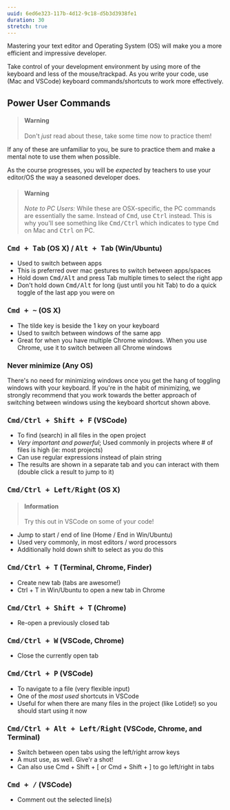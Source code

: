 ```yaml
---
uuid: 6ed6e323-117b-4d12-9c18-d5b3d3938fe1
duration: 30
stretch: true
---
```


Mastering your text editor and Operating System (OS) will make you a more efficient and impressive developer.

Take control of your development environment by using more of the keyboard and less of the mouse/trackpad. As you write your code, use (Mac and VSCode) keyboard commands/shortcuts to work more effectively.

## Power User Commands

> #### Warning
> Don't _just_ read about these, take some time now to practice them! 

If any of these are unfamiliar to you, be sure to practice them and make a mental note to use them when possible.

As the course progresses, you will be _expected_ by teachers to use your editor/OS the way a seasoned developer does.

> #### Warning
> _Note to PC Users:_ While these are OSX-specific, the PC commands are essentially the same. Instead of <kbd>Cmd</kbd>, use <kbd>Ctrl</kbd> instead. This is why you'll see something like <kbd>Cmd/Ctrl</kbd> which indicates to type <kbd>Cmd</kbd> on Mac and <kbd>Ctrl</kbd> on PC.

### <kbd>Cmd + Tab</kbd> (OS X) / <kbd>Alt + Tab</kbd> (Win/Ubuntu)

* Used to switch between apps
* This is preferred over mac gestures to switch between apps/spaces
* Hold down <kbd>Cmd/Alt</kbd> and press Tab multiple times to select the right app
* Don't hold down <kbd>Cmd/Alt</kbd> for long (just until you hit Tab) to do a quick toggle of the last app you were on

### <kbd>Cmd + ~</kbd> (OS X)

* The tilde key is beside the 1 key on your keyboard
* Used to switch between windows of the same app
* Great for when you have multiple Chrome windows. When you use Chrome, use it to switch between all Chrome windows

### Never minimize (Any OS)

There's no need for minimizing windows once you get the hang of toggling windows with your keyboard. If you're in the habit of minimizing, we strongly recommend that you work towards the better approach of switching between windows using the keyboard shortcut shown above.

### <kbd>Cmd/Ctrl + Shift + F</kbd> (VSCode)

* To find (search) in all files in the open project
* _Very important and powerful_; Used commonly in projects where # of files is high (ie: most projects)
* Can use regular expressions instead of plain string
* The results are shown in a separate tab and you can interact with them (double click a result to jump to it)

### <kbd>Cmd/Ctrl + Left/Right</kbd> (OS X)

> #### Information
> Try this out in VSCode on some of your code!

* Jump to start / end of line (Home / End in Win/Ubuntu)
* Used very commonly, in most editors / word processors
* Additionally hold down shift to select as you do this

### <kbd>Cmd/Ctrl + T</kbd> (Terminal, Chrome, Finder)

* Create new tab (tabs are awesome!)
* Ctrl + T in Win/Ubuntu to open a new tab in Chrome

### <kbd>Cmd/Ctrl + Shift + T</kbd> (Chrome)

* Re-open a previously closed tab

### <kbd>Cmd/Ctrl + W</kbd> (VSCode, Chrome)

* Close the currently open tab

### <kbd>Cmd/Ctrl + P</kbd> (VSCode)

* To navigate to a file (very flexible input)
* One of the _most used_ shortcuts in VSCode
* Useful for when there are many files in the project (like Lotide!) so you should start using it now

### <kbd>Cmd/Ctrl + Alt + Left/Right</kbd> (VSCode, Chrome, and Terminal)

* Switch between open tabs using the left/right arrow keys
* A must use, as well. Give'r a shot!
* Can also use Cmd + Shift + [ or Cmd + Shift + ] to go left/right in tabs

### <kbd>Cmd + /</kbd> (VSCode)

* Comment out the selected line(s)
